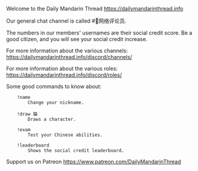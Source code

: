 Welcome to the Daily Mandarin Thread
https://dailymandarinthread.info

Our general chat channel is called #🐉网络评论员.

The numbers in our members' usernames are their social credit score. Be a good citizen,
and you will see your social credit increase.

For more information about the various channels: https://dailymandarinthread.info/discord/channels/

For more information about the various roles: https://dailymandarinthread.info/discord/roles/

Some good commands to know about:
```
    !name
        Change your nickname.

    !draw 猫
        Draws a character.

    !exam
        Test your Chinese abilities.

    !leaderboard
        Shows the social credit leaderboard.
```

Support us on Patreon
https://www.patreon.com/DailyMandarinThread
